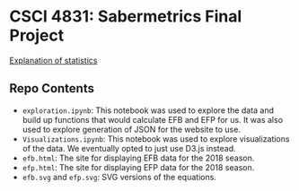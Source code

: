# CSCI 4831: Sabermetrics Final Project

[Explanation of statistics](https://github.com/michaelmdresser/csci4831-sabermetrics-final/blob/master/Sabermetrics%20Project%20Part%201.pdf)

## Repo Contents
* `exploration.ipynb`: This notebook was used to explore the data and build up functions that would calculate EFB and EFP for us. It was also used to explore generation of JSON for the website to use.
* `Visualizations.ipynb`: This notebook was used to explore visualizations of the data. We eventually opted to just use D3.js instead.
* `efb.html`: The site for displaying EFB data for the 2018 season.
* `efp.html`: The site for displaying EFP data for the 2018 season.
* `efb.svg` and `efp.svg`: SVG versions of the equations.
